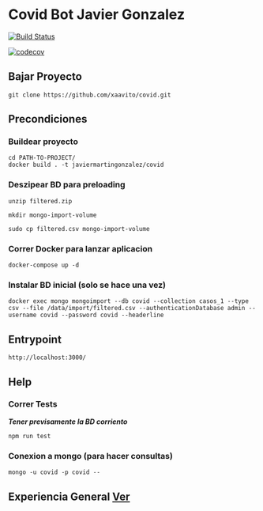 # Covid Bot Javier Gonzalez

[![Build Status](https://app.travis-ci.com/xaavito/covid.svg?branch=master)](https://app.travis-ci.com/xaavito/covid)

[![codecov](https://codecov.io/gh/xaavito/covid/branch/master/graph/badge.svg?token=TR4VGHH4S0)](https://codecov.io/gh/xaavito/covid)

## Bajar Proyecto
```
git clone https://github.com/xaavito/covid.git
```
## Precondiciones 

### Buildear proyecto
```
cd PATH-TO-PROJECT/
docker build . -t javiermartingonzalez/covid
```
### Deszipear BD para preloading

```
unzip filtered.zip

mkdir mongo-import-volume

sudo cp filtered.csv mongo-import-volume
```

### Correr Docker para lanzar aplicacion
```
docker-compose up -d
```

### Instalar BD inicial (solo se hace una vez)
```
docker exec mongo mongoimport --db covid --collection casos_1 --type csv --file /data/import/filtered.csv --authenticationDatabase admin --username covid --password covid --headerline
```

## Entrypoint 
```
http://localhost:3000/
```

## Help

### Correr Tests
***Tener previsamente la BD corriento***
```
npm run test
```

### Conexion a mongo (para hacer consultas)
```
mongo -u covid -p covid --
```

## Experiencia General [Ver](EXPERIENCIA.md)





